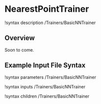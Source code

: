 # NearestPointTrainer

!syntax description /Trainers/BasicNNTrainer

## Overview

Soon to come.

## Example Input File Syntax

!syntax parameters /Trainers/BasicNNTrainer

!syntax inputs /Trainers/BasicNNTrainer

!syntax children /Trainers/BasicNNTrainer
